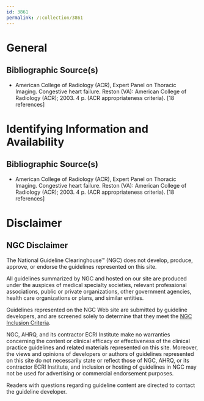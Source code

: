 ```yaml
---
id: 3861
permalink: /:collection/3861
---
```


# General

## Bibliographic Source(s)

- American College of Radiology (ACR), Expert Panel on Thoracic Imaging. Congestive heart failure. Reston (VA): American College of Radiology (ACR); 2003. 4 p. (ACR appropriateness criteria). [18 references]

# Identifying Information and Availability

## Bibliographic Source(s)

- American College of Radiology (ACR), Expert Panel on Thoracic Imaging. Congestive heart failure. Reston (VA): American College of Radiology (ACR); 2003. 4 p. (ACR appropriateness criteria). [18 references]

# Disclaimer

## NGC Disclaimer

The National Guideline Clearinghouse™ (NGC) does not develop, produce, approve, or endorse the guidelines represented on this site.

All guidelines summarized by NGC and hosted on our site are produced under the auspices of medical specialty societies, relevant professional associations, public or private organizations, other government agencies, health care organizations or plans, and similar entities.

Guidelines represented on the NGC Web site are submitted by guideline developers, and are screened solely to determine that they meet the [NGC Inclusion Criteria](/help-and-about/summaries/inclusion-criteria).

NGC, AHRQ, and its contractor ECRI Institute make no warranties concerning the content or clinical efficacy or effectiveness of the clinical practice guidelines and related materials represented on this site. Moreover, the views and opinions of developers or authors of guidelines represented on this site do not necessarily state or reflect those of NGC, AHRQ, or its contractor ECRI Institute, and inclusion or hosting of guidelines in NGC may not be used for advertising or commercial endorsement purposes.

Readers with questions regarding guideline content are directed to contact the guideline developer.

